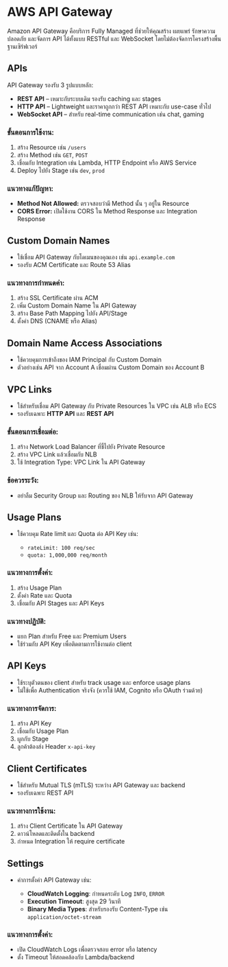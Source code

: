 # AWS API Gateway

Amazon API Gateway คือบริการ Fully Managed ที่ช่วยให้คุณสร้าง เผยแพร่ รักษาความปลอดภัย และจัดการ API ได้ทั้งแบบ RESTful และ WebSocket โดยไม่ต้องจัดการโครงสร้างพื้นฐานเซิร์ฟเวอร์

## APIs

API Gateway รองรับ 3 รูปแบบหลัก:

* **REST API** – เหมาะกับระบบเดิม รองรับ caching และ stages
* **HTTP API** – Lightweight และราคาถูกกว่า REST API เหมาะกับ use-case ทั่วไป
* **WebSocket API** – สำหรับ real-time communication เช่น chat, gaming

### ขั้นตอนการใช้งาน:

1. สร้าง Resource เช่น `/users`
2. สร้าง Method เช่น `GET`, `POST`
3. เชื่อมกับ Integration เช่น Lambda, HTTP Endpoint หรือ AWS Service
4. Deploy ไปยัง Stage เช่น `dev`, `prod`

### แนวทางแก้ปัญหา:

* **Method Not Allowed:** ตรวจสอบว่ามี Method นั้น ๆ อยู่ใน Resource
* **CORS Error:** เปิดใช้งาน CORS ใน Method Response และ Integration Response

## Custom Domain Names

* ใช้เชื่อม API Gateway กับโดเมนของคุณเอง เช่น `api.example.com`
* รองรับ ACM Certificate และ Route 53 Alias

### แนวทางการกำหนดค่า:

1. สร้าง SSL Certificate ผ่าน ACM
2. เพิ่ม Custom Domain Name ใน API Gateway
3. สร้าง Base Path Mapping ไปยัง API/Stage
4. ตั้งค่า DNS (CNAME หรือ Alias)

## Domain Name Access Associations

* ใช้ควบคุมการเข้าถึงของ IAM Principal กับ Custom Domain
* ตัวอย่างเช่น API จาก Account A เชื่อมผ่าน Custom Domain ของ Account B

## VPC Links

* ใช้สำหรับเชื่อม API Gateway กับ Private Resources ใน VPC เช่น ALB หรือ ECS
* รองรับเฉพาะ **HTTP API** และ **REST API**

### ขั้นตอนการเชื่อมต่อ:

1. สร้าง Network Load Balancer ที่ชี้ไปยัง Private Resource
2. สร้าง VPC Link แล้วเชื่อมกับ NLB
3. ใช้ Integration Type: VPC Link ใน API Gateway

### ข้อควรระวัง:

* อย่าลืม Security Group และ Routing ของ NLB ให้รับจาก API Gateway

## Usage Plans

* ใช้ควบคุม Rate limit และ Quota ต่อ API Key เช่น:

  * `rateLimit: 100 req/sec`
  * `quota: 1,000,000 req/month`

### แนวทางการตั้งค่า:

1. สร้าง Usage Plan
2. ตั้งค่า Rate และ Quota
3. เชื่อมกับ API Stages และ API Keys

### แนวทางปฏิบัติ:

* แยก Plan สำหรับ Free และ Premium Users
* ใช้ร่วมกับ API Key เพื่อติดตามการใช้งานต่อ client

## API Keys

* ใช้ระบุตัวตนของ client สำหรับ track usage และ enforce usage plans
* ไม่ใช้เพื่อ Authentication จริงจัง (ควรใช้ IAM, Cognito หรือ OAuth ร่วมด้วย)

### แนวทางการจัดการ:

1. สร้าง API Key
2. เชื่อมกับ Usage Plan
3. ผูกกับ Stage
4. ลูกค้าต้องส่ง Header `x-api-key`

## Client Certificates

* ใช้สำหรับ Mutual TLS (mTLS) ระหว่าง API Gateway และ backend
* รองรับเฉพาะ REST API

### แนวทางการใช้งาน:

1. สร้าง Client Certificate ใน API Gateway
2. ดาวน์โหลดและติดตั้งใน backend
3. กำหนด Integration ให้ require certificate

## Settings

* ค่าการตั้งค่า API Gateway เช่น:

  * **CloudWatch Logging**: กำหนดระดับ Log `INFO`, `ERROR`
  * **Execution Timeout**: สูงสุด 29 วินาที
  * **Binary Media Types**: สำหรับรองรับ Content-Type เช่น `application/octet-stream`

### แนวทางการตั้งค่า:

* เปิด CloudWatch Logs เพื่อตรวจสอบ error หรือ latency
* ตั้ง Timeout ให้สอดคล้องกับ Lambda/backend
